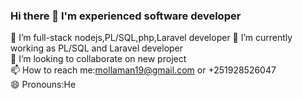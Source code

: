 ### Hi there 👋 I'm experienced software developer

   🔭 I’m full-stack nodejs,PL/SQL,php,Laravel developer
   🔭 I’m currently working as PL/SQL and Laravel developer
   </br>
   👯 I’m looking to collaborate on new project
      </br>
   📫 How to reach me:mollaman19@gmail.com or +251928526047
      </br>
   😄 Pronouns:He

<!--
**molla-12/molla-12** is a ✨ _special_ ✨ repository because its `README.md` (this file) appears on your GitHub profile.

I'm an experienced full-stack developer with 4+ years of experience in software development.
     

  🔭 I’m currently working on PL/SQL Laravel developer
- 🌱 I’m currently learning ...
  👯 I’m looking to collaborate on new project
- 🤔 I’m looking for help with ...
- 💬 Ask me about ...
  📫 How to reach me:mollaman19@gmail.com or +251928526047
  😄 Pronouns:He
- ⚡ Fun fact: ...
-->
